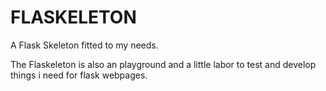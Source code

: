 FLASKELETON
===========

A Flask Skeleton fitted to my needs.

The Flaskeleton is also an playground and a little labor to test and develop
things i need for flask webpages.
